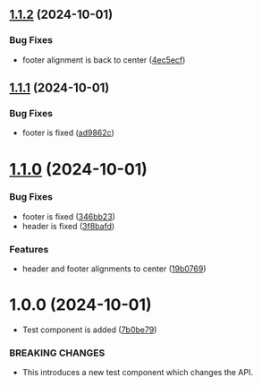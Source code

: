 ## [1.1.2](https://github.com/MostafaAMansour/react-ui-library/compare/v1.1.1...v1.1.2) (2024-10-01)


### Bug Fixes

* footer alignment is back to center ([4ec5ecf](https://github.com/MostafaAMansour/react-ui-library/commit/4ec5ecfb92bd72e49927d6747ead1501de8f8a88))

## [1.1.1](https://github.com/MostafaAMansour/react-ui-library/compare/v1.1.0...v1.1.1) (2024-10-01)


### Bug Fixes

* footer is fixed ([ad9862c](https://github.com/MostafaAMansour/react-ui-library/commit/ad9862ca3b74923a1e402db4a55edca420e36be5))

# [1.1.0](https://github.com/MostafaAMansour/react-ui-library/compare/v1.0.0...v1.1.0) (2024-10-01)


### Bug Fixes

* footer is fixed ([346bb23](https://github.com/MostafaAMansour/react-ui-library/commit/346bb2359ec6958b62204a6655c4a4d004a65835))
* header is fixed ([3f8bafd](https://github.com/MostafaAMansour/react-ui-library/commit/3f8bafd433543d0ef8fbc2e2e1ddda28e2d7eabd))


### Features

* header and footer alignments to center ([19b0769](https://github.com/MostafaAMansour/react-ui-library/commit/19b07699b27f2fb6f124d617c246e3401f19999f))

# 1.0.0 (2024-10-01)


* Test component is added ([7b0be79](https://github.com/MostafaAMansour/react-ui-library/commit/7b0be79c04ba6f2e4d2d91a165f21f8f3bfe8059))


### BREAKING CHANGES

* This introduces a new test component which changes the API.
